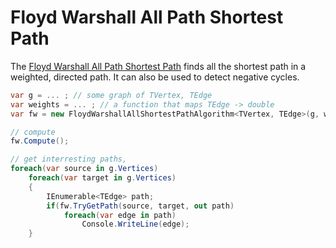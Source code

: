 # Floyd Warshall All Path Shortest Path

The [Floyd Warshall All Path Shortest Path](http://en.wikipedia.org/wiki/Floyd-Warshall_algorithm) finds all the shortest path in a weighted, directed path. It can also be used to detect negative cycles.

```csharp
var g = ... ; // some graph of TVertex, TEdge
var weights = ... ; // a function that maps TEdge -> double
var fw = new FloydWarshallAllShortestPathAlgorithm<TVertex, TEdge>(g, weights);

// compute
fw.Compute();

// get interresting paths,
foreach(var source in g.Vertices)
    foreach(var target in g.Vertices)
    {
        IEnumerable<TEdge> path;
        if(fw.TryGetPath(source, target, out path)
            foreach(var edge in path)
                Console.WriteLine(edge);
    }
```
